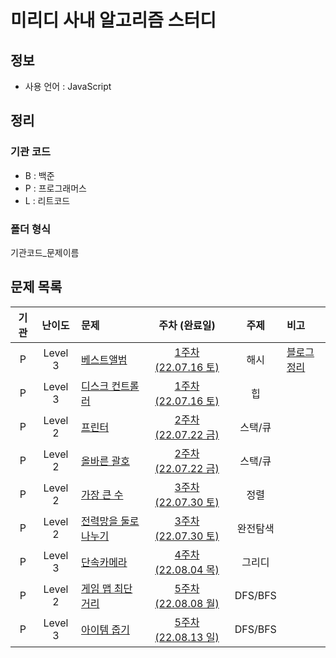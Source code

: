 # 미리디 사내 알고리즘 스터디

## 정보

- 사용 언어 : JavaScript

## 정리

### 기관 코드

- B : 백준
- P : 프로그래머스
- L : 리트코드

### 폴더 형식

기관코드_문제이름

## 문제 목록

| 기관 | 난이도 | 문제 | 주차 (완료일) | 주제 | 비고 |
| :--: | :------: | :-- | :----: | :--: | :-- |
| P | Level 3 | [베스트앨범](https://school.programmers.co.kr/learn/courses/30/lessons/42579) | [1주차 (22.07.16 토)](./P_베스트앨범/solution.js) | 해시 | [블로그 정리](https://velog.io/@dev_2dong/%EC%95%8C%EA%B3%A0%EB%A6%AC%EC%A6%98-%ED%94%84%EB%A1%9C%EA%B7%B8%EB%9E%98%EB%A8%B8%EC%8A%A4-%EB%B2%A0%EC%8A%A4%ED%8A%B8%EC%95%A8%EB%B2%94-Level-3) | 
| P | Level 3 | [디스크 컨트롤러](https://school.programmers.co.kr/learn/courses/30/lessons/42627) | [1주차 (22.07.16 토)](./P_디스크_컨트롤러/solution1.js) | 힙 | | 
| P | Level 2 | [프린터](https://school.programmers.co.kr/learn/courses/30/lessons/42587) | [2주차 (22.07.22 금)](./P_프린터/solution.js) | 스택/큐 | | 
| P | Level 2 | [올바른 괄호](https://school.programmers.co.kr/learn/courses/30/lessons/12909) | [2주차 (22.07.22 금)](./P_올바른_괄호/solution.js) | 스택/큐 | | 
| P | Level 2 | [가장 큰 수](https://school.programmers.co.kr/learn/courses/30/lessons/42746) | [3주차 (22.07.30 토)](./P_가장_큰_수/solution.js) | 정렬 | | 
| P | Level 2 | [전력망을 둘로 나누기](https://school.programmers.co.kr/learn/courses/30/lessons/86971) | [3주차 (22.07.30 토)](./P_전력망을_둘로_나누기/solution.js) | 완전탐색 | | 
| P | Level 3 | [단속카메라](https://school.programmers.co.kr/learn/courses/30/lessons/42884) | [4주차 (22.08.04 목)](./P_단속카메라/solution.js) | 그리디 | | 
| P | Level 2 | [게임 맵 최단거리](https://school.programmers.co.kr/learn/courses/30/lessons/1844) | [5주차 (22.08.08 월)](./P_게임_맵_최단거리/solution.js) | DFS/BFS | | 
| P | Level 3 | [아이템 줍기](https://school.programmers.co.kr/learn/courses/30/lessons/87694) | [5주차 (22.08.13 일)](./P_아이템_줍기/solution.js) | DFS/BFS | | 